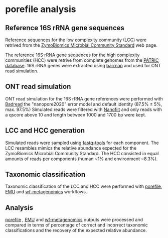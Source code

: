 # porefile analysis

## **Reference 16S rRNA gene sequences**
Reference sequences for the low complexity community (LCC) were retrived from the [ZymoBiomics Microbial Community Standard](https://files.zymoresearch.com/protocols/_d6300_zymobiomics_microbial_community_standard.pdf) web page.

The reference 16S rRNA gene sequences for the high complexity communities (HCC) were retrive from complete genomes from the [PATRIC database](https://www.bv-brc.org/view/Bacteria/2#view_tab=genomes). 16S rRNA genes were extracted using [barrnap](https://github.com/tseemann/barrnap) and used for ONT read simulation.

## **ONT read simulation**
ONT read simulation for the 16S rRNA gene references were performed with [Badread](https://github.com/rrwick/Badread) the "nanopore2020" error model and default identity (87.5% ± 5%, max. 97.5%)
Simulated reads were filtered with [Nanofilt](https://github.com/wdecoster/nanofilt) and only reads with a qscore above 10 and length between 1000 and 1700 bp were kept.

## **LCC and HCC generation**
Simulated reads were sampled using [fastq-tools](https://github.com/dcjones/fastq-tools) for each component. The LCC resambles mimics the relative abundance expected for the ZymoBiomics Microbial Community Standard. The HCC consisted in equal amounts of reads per components (human ~1% and environment ~8.3%).

## **Taxonomic classification**
Taxonomic classification of the LCC and HCC were performed with [porefile](https://github.com/microgenlab/porefile), [EMU](https://gitlab.com/treangenlab/emu) and [wf-metagenomics](https://github.com/epi2me-labs/wf-metagenomics) workflows.

## **Analysis**
[porefile](https://github.com/microgenlab/porefile) , [EMU](https://gitlab.com/treangenlab/emu) and [wf-metagenomics](https://github.com/epi2me-labs/wf-metagenomics) outputs were processed and compared in terms of percentage of correct and incorrect taxonomic classifications and the recovery of the expected relative abundance.
